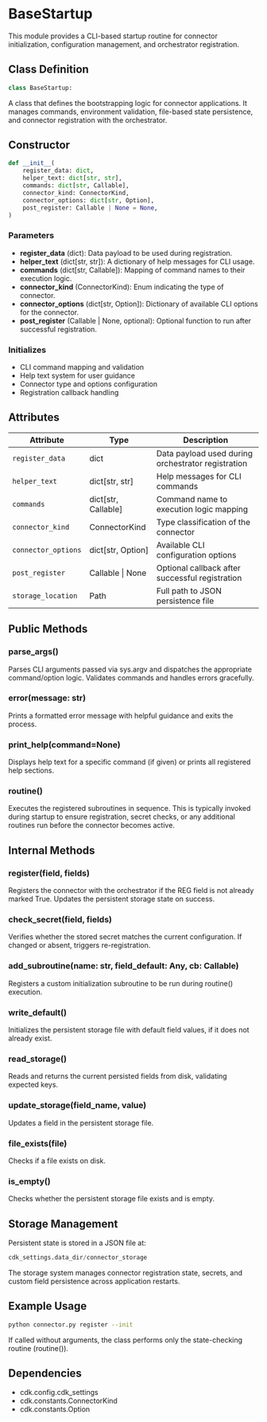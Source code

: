 # BaseStartup

This module provides a CLI-based startup routine for connector initialization, configuration management, and orchestrator registration.

## Class Definition

```python
class BaseStartup:
```

A class that defines the bootstrapping logic for connector applications. It manages commands, environment validation, file-based state persistence, and connector registration with the orchestrator.

## Constructor

```python
def __init__(
    register_data: dict,
    helper_text: dict[str, str],
    commands: dict[str, Callable],
    connector_kind: ConnectorKind,
    connector_options: dict[str, Option],
    post_register: Callable | None = None,
)
```

### Parameters

- **register_data** (dict): Data payload to be used during registration.
- **helper_text** (dict[str, str]): A dictionary of help messages for CLI usage.
- **commands** (dict[str, Callable]): Mapping of command names to their execution logic.
- **connector_kind** (ConnectorKind): Enum indicating the type of connector.
- **connector_options** (dict[str, Option]): Dictionary of available CLI options for the connector.
- **post_register** (Callable | None, optional): Optional function to run after successful registration.

### Initializes

- CLI command mapping and validation
- Help text system for user guidance
- Connector type and options configuration
- Registration callback handling

## Attributes

| Attribute | Type | Description |
|-----------|------|-------------|
| `register_data` | dict | Data payload used during orchestrator registration |
| `helper_text` | dict[str, str] | Help messages for CLI commands |
| `commands` | dict[str, Callable] | Command name to execution logic mapping |
| `connector_kind` | ConnectorKind | Type classification of the connector |
| `connector_options` | dict[str, Option] | Available CLI configuration options |
| `post_register` | Callable \| None | Optional callback after successful registration |
| `storage_location` | Path | Full path to JSON persistence file |

## Public Methods

### parse_args()

Parses CLI arguments passed via sys.argv and dispatches the appropriate command/option logic. Validates commands and handles errors gracefully.

### error(message: str)

Prints a formatted error message with helpful guidance and exits the process.

### print_help(command=None)

Displays help text for a specific command (if given) or prints all registered help sections.

### routine()

Executes the registered subroutines in sequence. This is typically invoked during startup to ensure registration, secret checks, or any additional routines run before the connector becomes active.

## Internal Methods

### register(field, fields)

Registers the connector with the orchestrator if the REG field is not already marked True. Updates the persistent storage state on success.

### check_secret(field, fields)

Verifies whether the stored secret matches the current configuration. If changed or absent, triggers re-registration.

### add_subroutine(name: str, field_default: Any, cb: Callable)

Registers a custom initialization subroutine to be run during routine() execution.

### write_default()

Initializes the persistent storage file with default field values, if it does not already exist.

### read_storage()

Reads and returns the current persisted fields from disk, validating expected keys.

### update_storage(field_name, value)

Updates a field in the persistent storage file.

### file_exists(file)

Checks if a file exists on disk.

### is_empty()

Checks whether the persistent storage file exists and is empty.

## Storage Management

Persistent state is stored in a JSON file at:

```python
cdk_settings.data_dir/connector_storage
```

The storage system manages connector registration state, secrets, and custom field persistence across application restarts.

## Example Usage

```bash
python connector.py register --init
```

If called without arguments, the class performs only the state-checking routine (routine()).

## Dependencies

- cdk.config.cdk_settings
- cdk.constants.ConnectorKind
- cdk.constants.Option